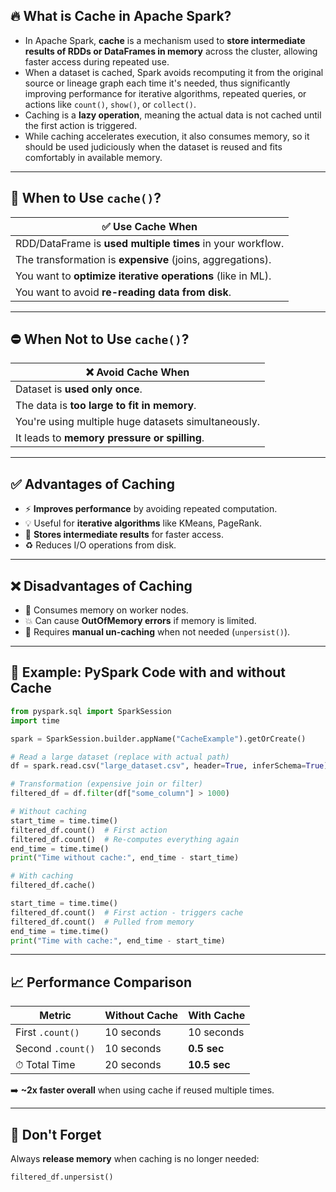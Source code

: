 ## 🔥 What is **Cache** in Apache Spark?

* In Apache Spark, **cache** is a mechanism used to **store intermediate results of RDDs or DataFrames in memory** across the cluster, allowing faster access during repeated use.
* When a dataset is cached, Spark avoids recomputing it from the original source or lineage graph each time it's needed, thus significantly improving performance for iterative algorithms, repeated queries, or actions like `count()`, `show()`, or `collect()`.
* Caching is a **lazy operation**, meaning the actual data is not cached until the first action is triggered.
* While caching accelerates execution, it also consumes memory, so it should be used judiciously when the dataset is reused and fits comfortably in available memory.


---

## 🚀 When to Use `cache()`?

| ✅ **Use Cache When**                                        |
| ----------------------------------------------------------- |
| RDD/DataFrame is **used multiple times** in your workflow.  |
| The transformation is **expensive** (joins, aggregations).  |
| You want to **optimize iterative operations** (like in ML). |
| You want to avoid **re-reading data from disk**.            |

---

## ⛔ When **Not** to Use `cache()`?

| ❌ **Avoid Cache When**                              |
| --------------------------------------------------- |
| Dataset is **used only once**.                      |
| The data is **too large to fit in memory**.         |
| You're using multiple huge datasets simultaneously. |
| It leads to **memory pressure or spilling**.        |

---

## ✅ Advantages of Caching

* ⚡ **Improves performance** by avoiding repeated computation.
* 💡 Useful for **iterative algorithms** like KMeans, PageRank.
* 🧠 **Stores intermediate results** for faster access.
* ♻️ Reduces I/O operations from disk.

---

## ❌ Disadvantages of Caching

* 🧮 Consumes memory on worker nodes.
* 💥 Can cause **OutOfMemory errors** if memory is limited.
* 🔁 Requires **manual un-caching** when not needed (`unpersist()`).

---

## 🧪 Example: PySpark Code with and without Cache

```python
from pyspark.sql import SparkSession
import time

spark = SparkSession.builder.appName("CacheExample").getOrCreate()

# Read a large dataset (replace with actual path)
df = spark.read.csv("large_dataset.csv", header=True, inferSchema=True)

# Transformation (expensive join or filter)
filtered_df = df.filter(df["some_column"] > 1000)

# Without caching
start_time = time.time()
filtered_df.count()  # First action
filtered_df.count()  # Re-computes everything again
end_time = time.time()
print("Time without cache:", end_time - start_time)

# With caching
filtered_df.cache()

start_time = time.time()
filtered_df.count()  # First action - triggers cache
filtered_df.count()  # Pulled from memory
end_time = time.time()
print("Time with cache:", end_time - start_time)
```

---

## 📈 Performance Comparison

| Metric            | Without Cache | With Cache   |
| ----------------- | ------------- | ------------ |
| First `.count()`  | 10 seconds    | 10 seconds   |
| Second `.count()` | 10 seconds    | **0.5 sec**  |
| ⏱ Total Time      | 20 seconds    | **10.5 sec** |

➡️ **\~2x faster overall** when using cache if reused multiple times.

---

## 🧹 Don't Forget

Always **release memory** when caching is no longer needed:

```python
filtered_df.unpersist()
```
